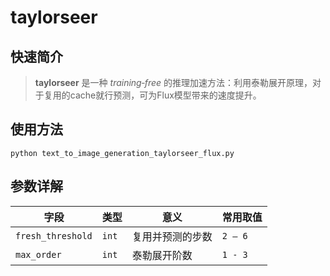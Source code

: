 # taylorseer

## 快速简介

> **taylorseer** 是一种 _training‑free_ 的推理加速方法：利用泰勒展开原理，对于复用的cache就行预测，可为Flux模型带来的速度提升。



## 使用方法
```
python text_to_image_generation_taylorseer_flux.py
```

## 参数详解

| 字段                   | 类型   | 意义                                             | 常用取值    |
|------------------------|--------|--------------------------------------------------|-------------|
| `fresh_threshold`            | `int`  |     复用并预测的步数       | `2 – 6`    |
| `max_order`  | `int`  | 泰勒展开阶数               | `1 - 3`   |
